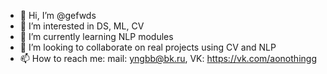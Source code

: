 - 👋 Hi, I’m @gefwds
- 👀 I’m interested in DS, ML, CV
- 🌱 I’m currently learning NLP modules
- 💞️ I’m looking to collaborate on real projects using CV and NLP
- 📫 How to reach me: mail: yngbb@bk.ru, VK: https://vk.com/aonothingg

<!---
gefwds/gefwds is a ✨ special ✨ repository because its `README.md` (this file) appears on your GitHub profile.
You can click the Preview link to take a look at your changes.
--->
